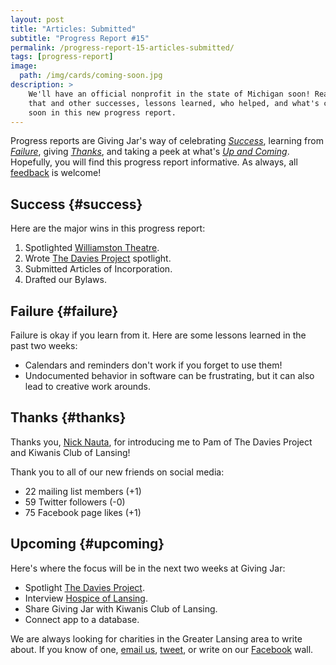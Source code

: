 ```yaml
---
layout: post
title: "Articles: Submitted"
subtitle: "Progress Report #15"
permalink: /progress-report-15-articles-submitted/
tags: [progress-report]
image:
  path: /img/cards/coming-soon.jpg
description: >
    We'll have an official nonprofit in the state of Michigan soon! Read about
    that and other successes, lessons learned, who helped, and what's coming
    soon in this new progress report.
---
```


Progress reports are Giving Jar's way of celebrating *[Success][1]*, learning from *[Failure][2]*, giving *[Thanks][3]*, and taking a peek at what's *[Up and Coming][4]*. Hopefully, you will find this progress report informative. As always, all [feedback][5] is welcome!

## Success {#success}

Here are the major wins in this progress report:

1. Spotlighted [Williamston Theatre][8].
2. Wrote [The Davies Project][9] spotlight.
3. Submitted Articles of Incorporation.
4. Drafted our Bylaws.

## Failure {#failure}

Failure is okay if you learn from it. Here are some lessons learned in the past two weeks:

* Calendars and reminders don't work if you forget to use them!
* Undocumented behavior in software can be frustrating, but it can also lead to creative work arounds.

## Thanks {#thanks}

Thanks you, [Nick Nauta][11], for introducing me to Pam of The Davies Project and Kiwanis Club of Lansing!

Thank you to all of our new friends on social media:

* 22 mailing list members (+1)
* 59 Twitter followers (-0)
* 75 Facebook page likes (+1)

## Upcoming {#upcoming}

Here's where the focus will be in the next two weeks at Giving Jar:

* Spotlight [The Davies Project][9].
* Interview [Hospice of Lansing][10].
* Share Giving Jar with Kiwanis Club of Lansing.
* Connect app to a database.

We are always looking for charities in the Greater Lansing area to write about. If you know of one, [email us][5], [tweet][6], or write on our [Facebook][7] wall.



[1]: #success "Success Section"
[2]: #failure "Failure Section"
[3]: #thanks "Thanks Section"
[4]: #upcoming "Upcoming Section"
[5]: mailto:hello@givingjar.org "Email Giving Jar"
[6]: https://twitter.com/givingjar "Giving Jar on Twitter"
[7]: https://www.facebook.com/givingjarorg "Giving Jar on Facebook"
[8]: http://blog.givingjar.org/charity-spotlight-williamston-theatre/ "Williamston Theatre Spotlight"
[9]: http://www.thedaviesproject.org/ "The Davies Project Homepage"
[10]: http://hospiceoflansing.org/ "Hospice of Lansing Homepage"
[11]: https://www.linkedin.com/in/nicknautafinancial "Nick Nauta on LinkedIn"
